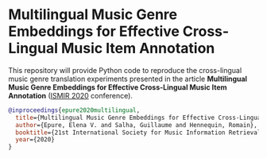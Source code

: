 # Multilingual Music Genre Embeddings for Effective Cross-Lingual Music Item Annotation

This repository will provide Python code to reproduce the cross-lingual music genre translation experiments presented in the article **Multilingual Music Genre Embeddings for Effective Cross-Lingual Music Item Annotation** ([ISMIR 2020](https://ismir.github.io/ISMIR2020/) conference).

```BibTeX
@inproceedings{epure2020multilingual,
  title={Multilingual Music Genre Embeddings for Effective Cross-Lingual Music Item Annotation},
  author={Epure, Elena V. and Salha, Guillaume and Hennequin, Romain},
  booktitle={21st International Society for Music Information Retrieval Conference (ISMIR)},
  year={2020}
}
```
